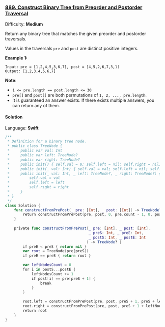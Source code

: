 ### [889\. Construct Binary Tree from Preorder and Postorder Traversal](https://leetcode.com/problems/construct-binary-tree-from-preorder-and-postorder-traversal/)

Difficulty: **Medium**


Return any binary tree that matches the given preorder and postorder traversals.

Values in the traversals `pre` and `post` are distinct positive integers.


**Example 1:**

```
Input: pre = [1,2,4,5,3,6,7], post = [4,5,2,6,7,3,1]
Output: [1,2,3,4,5,6,7]
```

**<span style="display: inline;">Note:</span>**

*   `1 <= pre.length == post.length <= 30`
*   `pre[]` and `post[]` are both permutations of `1, 2, ..., pre.length`.
*   It is guaranteed an answer exists. If there exists multiple answers, you can return any of them.


#### Solution

Language: **Swift**

```swift
/**
 * Definition for a binary tree node.
 * public class TreeNode {
 *     public var val: Int
 *     public var left: TreeNode?
 *     public var right: TreeNode?
 *     public init() { self.val = 0; self.left = nil; self.right = nil; }
 *     public init(_ val: Int) { self.val = val; self.left = nil; self.right = nil; }
 *     public init(_ val: Int, _ left: TreeNode?, _ right: TreeNode?) {
 *         self.val = val
 *         self.left = left
 *         self.right = right
 *     }
 * }
 */
class Solution {
    func constructFromPrePost(_ pre: [Int], _ post: [Int]) -> TreeNode? {
        return constructFromPrePost(pre, post, 0, pre.count - 1, 0, post.count - 1)
    }
    
    private func constructFromPrePost(_ pre: [Int], _ post: [Int], 
                                      _ preS: Int, _ preE: Int, 
                                      _ postS: Int, _ postE: Int
                                     ) -> TreeNode? {
        if preE < preS { return nil }
        var root = TreeNode(pre[preS])
        if preE == preS { return root }
        
        var leftNodesCount = 0
        for i in postS...postE {
            leftNodesCount += 1
            if post[i] == pre[preS + 1] {
                break
            }
        }
        
        root.left = constructFromPrePost(pre, post, preS + 1, preS + leftNodesCount, postS, postS + leftNodesCount - 1)
        root.right = constructFromPrePost(pre, post, preS + 1 + leftNodesCount, preE, postS + leftNodesCount, postE - 1)
        return root
    }
}
```